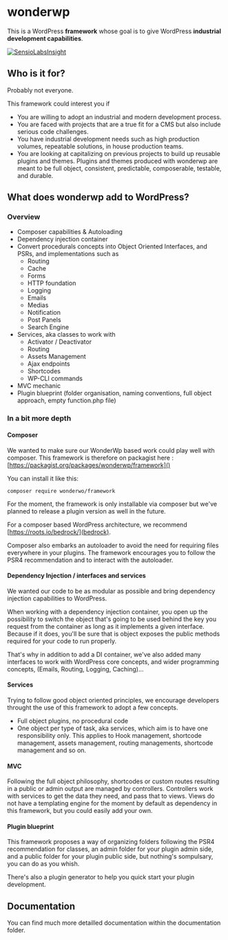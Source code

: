 # wonderwp

This is a WordPress **framework** whose goal is to give WordPress **industrial development capabilities**.

[![SensioLabsInsight](https://insight.sensiolabs.com/projects/16dde2bb-f6ce-4972-b924-1ca2e5d6f9cd/big.png)](https://insight.sensiolabs.com/projects/16dde2bb-f6ce-4972-b924-1ca2e5d6f9cd)

## Who is it for?

Probably not everyone.

This framework could interest you if

- You are willing to adopt an industrial and modern development process.
- You are faced with projects that are a true fit for a CMS but also include serious code challenges.
- You have industrial development needs such as high production volumes, repeatable solutions, in house production teams. 
- You are looking at capitalizing on previous projects to build up reusable plugins and themes. Plugins and themes produced with wonderwp are meant to be full object, consistent, predictable, composerable, testable, and durable.

## What does wonderwp add to WordPress?

### Overview

- Composer capabilities & Autoloading
- Dependency injection container
- Convert procedurals concepts into Object Oriented Interfaces, and PSRs, and implementations such as
	- Routing
	- Cache
	- Forms
	- HTTP foundation
	- Logging
	- Emails
	- Medias
	- Notification
	- Post Panels
	- Search Engine
- Services, aka classes to work with
	- Activator / Deactivator
	- Routing
	- Assets Management
	- Ajax endpoints
	- Shortcodes
	- WP-CLI commands
- MVC mechanic
- Plugin blueprint (folder organisation, naming conventions, full object approach, empty function.php file) 

### In a bit more depth

#### Composer

We wanted to make sure our WonderWp based work could play well with composer. This framework is therefore on packagist here : [https://packagist.org/packages/wonderwp/framework]()

You can install it like this:

```
composer require wonderwo/framework
```

For the moment, the framework is only installable via composer but we've planned to release a plugin version as well in the future.

For a composer based WordPress architecture, we recommend [https://roots.io/bedrock/](bedrock).

Composer also embarks an autoloader to avoid the need for requiring files everywhere in your plugins. The framework encourages you to follow the PSR4 recommendation and to interact with the autoloader.

#### Dependency Injection / interfaces and services

We wanted our code to be as modular as possible and bring dependency injection capabilities to WordPress.

When working with a dependency injection container, you open up the possibility to switch the object that's going to be used behind the key you request from the container as long as it implements a given interface. Because if it does, you'll be sure that is object exposes the public methods required for your code to run properly.

That's why in addition to add a DI container, we've also added many interfaces to work with WordPress core concepts, and wider programming concepts, (Emails, Routing, Logging, Caching)...

#### Services 

Trying to follow good object oriented principles, we encourage developers throught the use of this framework to adopt a few concepts.

- Full object plugins, no procedural code
- One object per type of task, aka services, which aim is to have one responsibility only. This applies to Hook management, shortcode management, assets management, routing managements, shortcode management and so on.

#### MVC

Following the full object philosophy, shortcodes or custom routes resulting in a public or admin output are managed by controllers. Controllers work with services to get the data they need, and pass that to views. Views do not have a templating engine for the moment by default as dependency in this framework, but you could easily add your own.

#### Plugin blueprint

This framework proposes a way of organizing folders following the PSR4 recommendation for classes, an admin folder for your plugin admin side, and a public folder for your plugin public side, but nothing's sompulsary, you can do as you whish.

There's also a plugin generator to help you quick start your plugin development.

## Documentation

You can find much more detailled documentation within the documentation folder.
